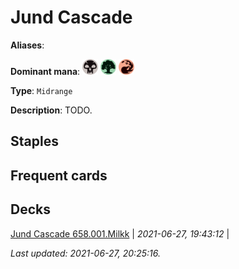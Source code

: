 # Jund Cascade

**Aliases**: 

**Dominant mana**: <img src="../resources/images/mana/B.png" width="25"/> <img src="../resources/images/mana/G.png" width="25"/> <img src="../resources/images/mana/R.png" width="25"/>

**Type**: `Midrange`

**Description**: TODO.

## **Staples**



## **Frequent cards**



## **Decks**

[Jund Cascade 658.001.Milkk](https://deckstats.net/decks/181430/2127226-jund-cascade-658-001-milkk) | *2021-06-27, 19:43:12* |   


*Last updated: 2021-06-27, 20:25:16.*
